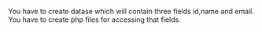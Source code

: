 You have to create datase which will contain three fields id,name and email.
You have to create php files for accessing that fields.
